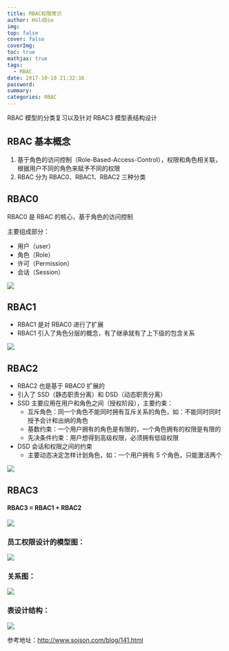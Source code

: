 ```yaml
---
title: RBAC权限常识
author: HoldDie
img: 
top: false
cover: false
coverImg: 
toc: true
mathjax: true
tags:
  - RBAC
date: 2017-10-10 21:32:16
password:
summary:  
categories: RBAC
---
```


RBAC 模型的分类复习以及针对 RBAC3 模型表结构设计

## RBAC 基本概念

1. 基于角色的访问控制（Role-Based-Access-Control），权限和角色相关联，根据用户不同的角色来赋予不同的权限
2. RBAC 分为 RBAC0、RBAC1、RBAC2 三种分类

## RBAC0

RBAC0 是 RBAC 的核心，基于角色的访问控制

主要组成部分：

+ 用户（user）
+ 角色（Role）
+ 许可（Permission）
+ 会话（Session）

![](https://www.holddie.com/img/20200105141937.png)

## RBAC1

+ RBAC1 是对 RBAC0 进行了扩展
+ RBAC1 引入了角色分层的概念，有了继承就有了上下级的包含关系

![](https://www.holddie.com/img/20200105141944.png)

## RBAC2

+ RBAC2 也是基于 RBAC0 扩展的
+ 引入了 SSD（静态职责分离）和 DSD（动态职责分离）
+ SSD 主要应用在用户和角色之间（授权阶段），主要约束：
  + 互斥角色：同一个角色不能同时拥有互斥关系的角色，如：不能同时同时授予会计和出纳的角色
  + 基数约束：一个用户拥有的角色是有限的，一个角色拥有的权限是有限的
  + 先决条件约束：用户想得到高级权限，必须拥有低级权限
+ DSD 会话和权限之间的约束
  + 主要动态决定怎样计划角色，如：一个用户拥有 5 个角色，只能激活两个

![](https://www.holddie.com/img/20200105141953.png)

## RBAC3

#### **RBAC3 = RBAC1 + RBAC2**

![](https://www.holddie.com/img/20200105142005.png)

### 员工权限设计的模型图：

![](https://www.holddie.com/img/20200105142020.png)

### 关系图：

![](https://www.holddie.com/img/20200105142033.png)

### 表设计结构：

![](https://www.holddie.com/img/20200105142047.png)



参考地址：<http://www.sojson.com/blog/141.html>